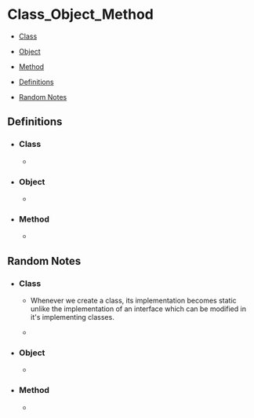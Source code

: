 # Class_Object_Method

* [Class](#class)
* [Object](#object)
* [Method](#method)

* [Definitions](#definitions)
* [Random Notes](#random-notes)

## Definitions

* ### Class
    *

* ### Object
    *
* ### Method
    *

## Random Notes

* ### Class
    * Whenever we create a class, its implementation becomes static unlike the implementation of an interface which can
      be modified in it's implementing classes.

    *
* ### Object
    *
* ### Method
    *